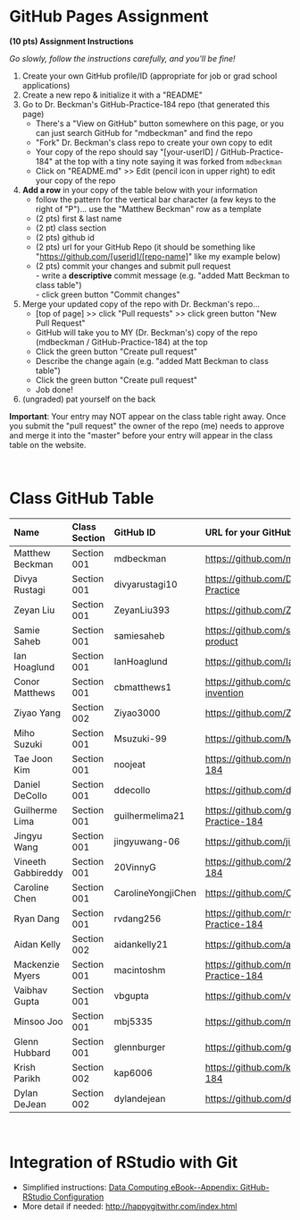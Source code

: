 
# GitHub Pages Assignment

**(10 pts) Assignment Instructions**

*Go slowly, follow the instructions carefully, and you'll be fine!*

1. Create your own GitHub profile/ID (appropriate for job or grad school applications)  
2. Create a new repo & initialize it with a "README" 
3. Go to Dr. Beckman's GitHub-Practice-184 repo (that generated this page)  
    - There's a "View on GitHub" button somewhere on this page, or you can just search GitHub for "mdbeckman" and find the repo
    - "Fork" Dr. Beckman's class repo to create your own copy to edit
    - Your copy of the repo should say "[your-userID] / GitHub-Practice-184" at the top with a tiny note saying it was forked from `mdbeckman`
    - Click on "README.md" >> Edit (pencil icon in upper right) to edit your copy of the repo
4. **Add a row** in your copy of the table below with your information 
    - follow the pattern for the vertical bar character (a few keys to the right of "P")... use the "Matthew Beckman" row as a template
    - (2 pts) first & last name  
    - (2 pt)  class section
    - (2 pts) github id  
    - (2 pts) url for your GitHub Repo (it should be something like "https://github.com/[userid]/[repo-name]" like my example below)
    - (2 pts) commit your changes and submit pull request   
          - write a **descriptive** commit message (e.g. "added Matt Beckman to class table")  
          - click green button "Commit changes" 
5. Merge your updated copy of the repo with Dr. Beckman's repo...
    - [top of page] >> click "Pull requests" >> click green button "New Pull Request"
    - GitHub will take you to MY (Dr. Beckman's) copy of the repo (mdbeckman / GitHub-Practice-184) at the top
    - Click the green button "Create pull request"
    - Describe the change again (e.g. "added Matt Beckman to class table")
    - Click the green button "Create pull request"
    - Job done!
6. (ungraded) pat yourself on the back
 
**Important**: Your entry may NOT appear on the class table right away.  Once you submit the "pull request" the owner of the repo (me) needs to approve and merge it into the "master" before your entry will appear in the class table on the website. 

<br>

# Class GitHub Table 

| Name                    | Class Section     | GitHub ID            | URL for your GitHub repo                                 |  
|:------------------------|:------------------|:---------------------|:---------------------------------------------------------|  
| Matthew Beckman         | Section 001       | mdbeckman            | https://github.com/mdbeckman/dcData                      |  
| Divya Rustagi           | Section 001       | divyarustagi10       | https://github.com/DivyaRustagi10/GitHub-Practice        |
| Zeyan Liu               | Section 001       | ZeyanLiu393          | https://github.com/ZeyanLiu393/Stat184                   | 
| Samie Saheb             | Section 001       | samiesaheb           | https://github.com/samiesaheb/3-d-vector-product         |
| Ian Hoaglund            | Section 001       | IanHoaglund          | https://github.com/IanHoaglund/Stat184                   |
| Conor Matthews          | Section 001       | cbmatthews1          | https://github.com/cbmatthews1/potential-invention       |
| Ziyao Yang              | Section 002       | Ziyao3000            | https://github.com/Ziyao3000/Ziyao-STAT184               |  
| Miho  Suzuki            | Section 001       | Msuzuki-99           | https://github.com/Msuzuki-0112                          | 
| Tae Joon Kim            | Section 001       | noojeat              | https://github.com/noojeat/GitHub-Practice-184           |  
| Daniel DeCollo          | Section 001       | ddecollo             | https://github.com/ddecollo/Stat184.intro                |  
| Guilherme Lima          | Section 001       | guilhermelima21      | https://github.com/guilhermelima21/GitHub-Practice-184   |  
| Jingyu Wang             | Section 001       | jingyuwang-06        | https://github.com/jingyuwang-06/STAT184                 |
| Vineeth Gabbireddy      | Section 001       | 20VinnyG             | https://github.com/20VinnyG/GitHub-Practice-184          |
| Caroline Chen           | Section 001       | CarolineYongjiChen   | https://github.com/CarolineYongjiChen/STAT184            |
| Ryan Dang               | Section 001       | rvdang256            | https://github.com/rvdang256/GitHub-Practice-184         |
| Aidan Kelly             | Section 002       | aidankelly21         | https://github.com/aidankelly21/Practice                 |
| Mackenzie Myers         | Section 001       | macintoshm           | https://github.com/macintoshm/GitHub-Practice-184        |
| Vaibhav Gupta           | Section 001       | vbgupta              | https://github.com/vbgupta/STAT184                       |
| Minsoo Joo              | Section 001       | mbj5335              | https://github.com/mbj5335/Artist-Joo                    |
| Glenn Hubbard           | Section 001       | glennburger          | https://github.com/glennburger/stat184                   |  
| Krish Parikh            | Section 002       | kap6006              | https://github.com/kap6006/GitHub-Practice-184           |
| Dylan DeJean            | Section 002       | dylandejean          | https://github.com/dylandejean/dejean-stat184            |


<br>

# Integration of RStudio with Git

- Simplified instructions: [Data Computing eBook--Appendix: GitHub-RStudio Configuration](https://dtkaplan.github.io/DataComputingEbook/appendix-github-rstudio-configuration.html#appendix-github-rstudio-configuration)  
- More detail if needed: <http://happygitwithr.com/index.html>

